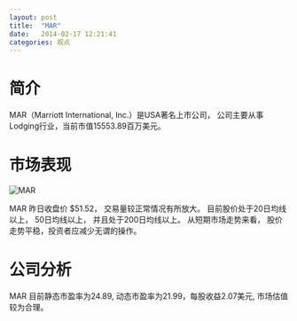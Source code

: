 ```yaml
---
layout: post
title:  "MAR"
date:   2014-02-17 12:21:41
categories: 观点
---
```


# 简介
MAR（Marriott International, Inc.）是USA著名上市公司，
公司主要从事Lodging行业，当前市值15553.89百万美元。

# 市场表现

![MAR](http://finviz.com/chart.ashx?t=MAR&ty=c&ta=1&p=d&s=l)

MAR 昨日收盘价 $51.52，
交易量较正常情况有所放大。
目前股价处于20日均线以上，
50日均线以上，
并且处于200日均线以上。
从短期市场走势来看，
股价走势平稳，投资者应减少无谓的操作。

# 公司分析
MAR 目前静态市盈率为24.89, 动态市盈率为21.99，每股收益2.07美元,
市场估值较为合理。
